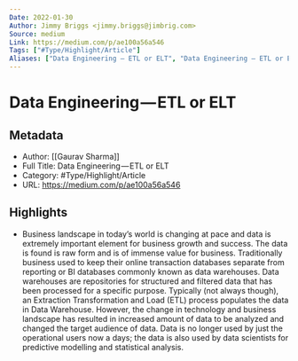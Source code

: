 ```yaml
---
Date: 2022-01-30
Author: Jimmy Briggs <jimmy.briggs@jimbrig.com>
Source: medium
Link: https://medium.com/p/ae100a56a546
Tags: ["#Type/Highlight/Article"]
Aliases: ["Data Engineering — ETL or ELT", "Data Engineering — ETL or ELT"]
---
```

# Data Engineering — ETL or ELT

## Metadata
- Author: [[Gaurav Sharma]]
- Full Title: Data Engineering — ETL or ELT
- Category: #Type/Highlight/Article
- URL: https://medium.com/p/ae100a56a546

## Highlights
- Business landscape in today’s world is changing at pace and data is extremely important element for business growth and success. The data is found is raw form and is of immense value for business. Traditionally business used to keep their online transaction databases separate from reporting or BI databases commonly known as data warehouses. Data warehouses are repositories for structured and filtered data that has been processed for a specific purpose. Typically (not always though), an Extraction Transformation and Load (ETL) process populates the data in Data Warehouse. However, the change in technology and business landscape has resulted in increased amount of data to be analyzed and changed the target audience of data. Data is no longer used by just the operational users now a days; the data is also used by data scientists for predictive modelling and statistical analysis.
